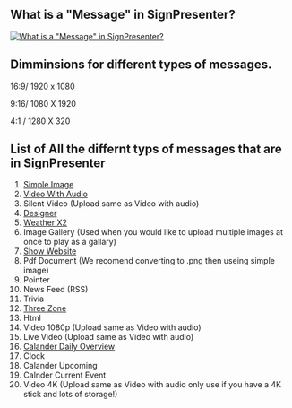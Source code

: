 ## What is a "Message" in SignPresenter?

[![What is a "Message" in SignPresenter?](https://img.youtube.com/vi/xwwe6H3Mn9M/0.jpg)](https://www.youtube.com/watch?v=xwwe6H3Mn9M)

## Dimminsions for different types of messages. 

16:9/ 1920 x 1080

9:16/ 1080 X 1920

4:1 / 1280 X 320

## List of All the differnt typs of messages that are in SignPresenter ##

1. [Simple Image](https://www.youtube.com/embed/eK2aOHm7TVs)
2. [Video With Audio](https://support.signpresenter.com/topics/uploadvideos.html)
3. Silent Video (Upload same as Video with audio)
4. [Designer](https://support.signpresenter.com/topics/digital-menus.html)
5. [Weather X2](https://support.signpresenter.com/topics/weather.html)
6. Image Gallery (Used when you would like to upload multiple images at once to play as a gallary)
7. [Show Website](https://support.signpresenter.com/topics/showwebsite.html)
8. Pdf Document (We recomend converting to .png then useing simple image)
9. Pointer 
10. News Feed (RSS)
11. Trivia
12. [Three Zone](https://support.signpresenter.com/topics/3zone-messaging.html)
13. Html
14. Video 1080p (Upload same as Video with audio)
15. Live Video (Upload same as Video with audio)
16. [Calander Daily Overview](https://support.signpresenter.com/topics/directory-and-sinage.html)
17. Clock
18. Calander Upcoming
19. Calnder Current Event
20. Video 4K (Upload same as Video with audio only use if you have a 4K stick and lots of storage!)
